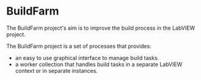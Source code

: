 # BuildFarm

The BuildFarm project's aim is to improve the build process in the LabVIEW project. 

The BuildFarm project is a set of processes that provides:
* an easy to use graphical interface to manage build tasks.
* a worker collection that handles build tasks in a separate LabVIEW context or in separate instances.
